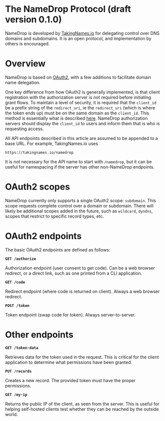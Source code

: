 # The NameDrop Protocol (draft version 0.1.0)

NameDrop is developed by [TakingNames.io][0] for delegating control over DNS
domains and subdomains. It is an open protocol, and implementation by others
is encouraged.


# Overview

NameDrop is based on [OAuth2][1], with a few additions to facilitate domain
name delegation.

One key difference from how OAuth2 is generally implemented, is that client
registration with the authorization server is not required before initiating
grant flows. To maintain a level of security, it is required that the
`client_id` be a prefix string of the `redirect_uri`, ie the `redirect_uri`
(which is where the token ends up) must be on the same domain as the
`client_id`. This method is essentially what is described [here][2]. NameDrop
authorization servers should display the `client_id` to users and inform them
that is who is requesting access.

All API endpoints described in this article are assumed to be appended to a
base URL. For example, TakingNames.io uses

`https://takingnames.io/namedrop`

It is not necessary for the API name to start with `/namedrop`, but it can
be useful for namespacing if the server has other non-NameDrop endpoints.

# OAuth2 scopes

NameDrop currently only supports a single OAuth2 scope: `subdomain`. This
scope requests complete control over a domain or subdomain. There will likely
be additional scopes added in the future, such as `wildcard`, `dyndns`, scopes
that restrict to specific record types, etc.


# OAuth2 endpoints

The basic OAuth2 endpoints are defined as follows:

**`GET /authorize`**

Authorization endpoint (user consent to get code). Can be a web browser
redirect, or a direct link, such as one printed from a CLI application.


**`GET /code`**

Redirect endpoint (where code is returned on client). Always a web browser
redirect.


**`POST /token`**

Token endpoint (swap code for token). Always server-to-server.


# Other endpoints

**`GET /token-data`**

Retrieves data for the token used in the request. This is critical for the
client application to determine what permissions have been granted.


**`PUT /records`**

Creates a new record. The provided token must have the proper permissions.


**`GET /my-ip`**

Returns the public IP of the client, as seen from the server. This is useful
for helping self-hosted clients test whether they can be reached by the outside
world.



[0]: https://takingnames.io

[1]: https://oauth.net/2/

[2]: https://aaronparecki.com/2018/07/07/7/oauth-for-the-open-web
